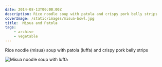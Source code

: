 ```yaml
---
date: 2014-08-13T00:00:00Z
description: Rice noodle soup with patola and crispy pork belly strips.
coverImage: /static/images/misua-bowl.jpg
title:  Misua and Patola
tags: 
    - archive 
    - vegetable
---
```


Rice noodle (misua) soup with patola (luffa) and crispy pork belly strips

<img src="/static/images/patola-misua-bowl.jpg" title="Misua noodle soup with luffa">